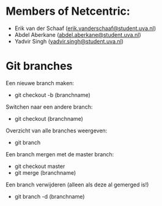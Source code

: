 Members of Netcentric:
========

- Erik van der Schaaf (erik.vanderschaaf@student.uva.nl)
- Abdel Aberkane (abdel.aberkane@student.uva.nl)
- Yadvir Singh (yadvir.singh@student.uva.nl)


Git branches
============

Een nieuwe branch maken:
- git checkout -b (branchname)

Switchen naar een andere branch:
- git checkout (branchname)

Overzicht van alle branches weergeven:
- git branch

Een branch mergen met de master branch:
- git checkout master
- git merge (branchname)

Een branch verwijderen (alleen als deze al gemerged is!)
- git branch -d (branchname)
